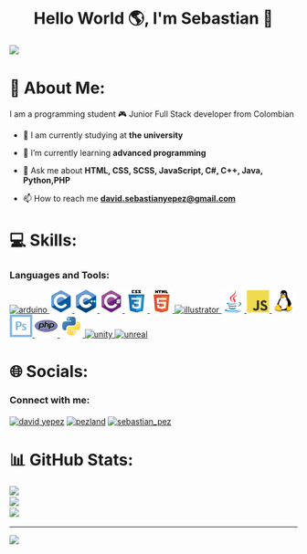 <h1 align="center">Hello World 🌎, I'm Sebastian 👋 </h1>

<img src="https://scontent.fppn2-1.fna.fbcdn.net/v/t39.30808-6/304623147_456706949811939_5111898595900734263_n.png?_nc_cat=111&ccb=1-7&_nc_sid=e3f864&_nc_eui2=AeEMMgWGP3z-tZF6w_sc0et5qPLOC0ySKWOo8s4LTJIpYz4j0VRVN9I4lWk5k762ByBmvEF4tAqccAfwl90nXxSq&_nc_ohc=s3Az0Tr9wo0AX8FD2f4&_nc_ht=scontent.fppn2-1.fna&oh=00_AfDCO6qn64liabpsI_cFcXB3Lxnv18OdpCyyOFPTw__jmQ&oe=64612693">


# 👾 About Me:
I am a programming student 🎮 Junior Full Stack developer from Colombian</h3>

- 🔭 I am currently studying at **the university**

- 🌱 I’m currently learning **advanced programming**

- 💬 Ask me about **HTML, CSS, SCSS, JavaScript, C#, C++, Java, Python,PHP**

- 📫 How to reach me **david.sebastianyepez@gmail.com**

# 💻 Skills:
<h3 align="left">Languages and Tools:</h3>
<p align="left"> <a href="https://www.arduino.cc/" target="_blank" rel="noreferrer"> <img src="https://cdn.worldvectorlogo.com/logos/arduino-1.svg" alt="arduino" width="40" height="40"/> </a> <a href="https://www.cprogramming.com/" target="_blank" rel="noreferrer"> <img src="https://raw.githubusercontent.com/devicons/devicon/master/icons/c/c-original.svg" alt="c" width="40" height="40"/> </a> <a href="https://www.w3schools.com/cpp/" target="_blank" rel="noreferrer"> <img src="https://raw.githubusercontent.com/devicons/devicon/master/icons/cplusplus/cplusplus-original.svg" alt="cplusplus" width="40" height="40"/> </a> <a href="https://www.w3schools.com/cs/" target="_blank" rel="noreferrer"> <img src="https://raw.githubusercontent.com/devicons/devicon/master/icons/csharp/csharp-original.svg" alt="csharp" width="40" height="40"/> </a> <a href="https://www.w3schools.com/css/" target="_blank" rel="noreferrer"> <img src="https://raw.githubusercontent.com/devicons/devicon/master/icons/css3/css3-original-wordmark.svg" alt="css3" width="40" height="40"/> </a> <a href="https://www.w3.org/html/" target="_blank" rel="noreferrer"> <img src="https://raw.githubusercontent.com/devicons/devicon/master/icons/html5/html5-original-wordmark.svg" alt="html5" width="40" height="40"/> </a> <a href="https://www.adobe.com/in/products/illustrator.html" target="_blank" rel="noreferrer"> <img src="https://www.vectorlogo.zone/logos/adobe_illustrator/adobe_illustrator-icon.svg" alt="illustrator" width="40" height="40"/> </a> <a href="https://www.java.com" target="_blank" rel="noreferrer"> <img src="https://raw.githubusercontent.com/devicons/devicon/master/icons/java/java-original.svg" alt="java" width="40" height="40"/> </a> <a href="https://developer.mozilla.org/en-US/docs/Web/JavaScript" target="_blank" rel="noreferrer"> <img src="https://raw.githubusercontent.com/devicons/devicon/master/icons/javascript/javascript-original.svg" alt="javascript" width="40" height="40"/> </a> <a href="https://www.linux.org/" target="_blank" rel="noreferrer"> <img src="https://raw.githubusercontent.com/devicons/devicon/master/icons/linux/linux-original.svg" alt="linux" width="40" height="40"/> </a> <a href="https://www.photoshop.com/en" target="_blank" rel="noreferrer"> <img src="https://raw.githubusercontent.com/devicons/devicon/master/icons/photoshop/photoshop-line.svg" alt="photoshop" width="40" height="40"/> </a> <a href="https://www.php.net" target="_blank" rel="noreferrer"> <img src="https://raw.githubusercontent.com/devicons/devicon/master/icons/php/php-original.svg" alt="php" width="40" height="40"/> </a> <a href="https://www.python.org" target="_blank" rel="noreferrer"> <img src="https://raw.githubusercontent.com/devicons/devicon/master/icons/python/python-original.svg" alt="python" width="40" height="40"/> </a> <a href="https://unity.com/" target="_blank" rel="noreferrer"> <img src="https://www.vectorlogo.zone/logos/unity3d/unity3d-icon.svg" alt="unity" width="40" height="40"/> </a> <a href="https://unrealengine.com/" target="_blank" rel="noreferrer"> <img src="https://raw.githubusercontent.com/kenangundogan/fontisto/036b7eca71aab1bef8e6a0518f7329f13ed62f6b/icons/svg/brand/unreal-engine.svg" alt="unreal" width="40" height="40"/> </a> </p>

# 🌐 Socials:
<h3 align="left">Connect with me:</h3>
<p align="left">
<a href="https://twitter.com/david yepez" target="blank"><img align="center" src="https://raw.githubusercontent.com/rahuldkjain/github-profile-readme-generator/master/src/images/icons/Social/twitter.svg" alt="david yepez" height="30" width="40" /></a>
<a href="https://fb.com/pezland" target="blank"><img align="center" src="https://raw.githubusercontent.com/rahuldkjain/github-profile-readme-generator/master/src/images/icons/Social/facebook.svg" alt="pezland" height="30" width="40" /></a>
<a href="https://instagram.com/sebastian_pez" target="blank"><img align="center" src="https://raw.githubusercontent.com/rahuldkjain/github-profile-readme-generator/master/src/images/icons/Social/instagram.svg" alt="sebastian_pez" height="30" width="40" /></a>
</p>

# 📊 GitHub Stats:
![](https://github-readme-stats.vercel.app/api?username=PezLandWheel&theme=dark&hide_border=false&include_all_commits=false&count_private=false)<br/>
![](https://github-readme-streak-stats.herokuapp.com/?user=PezLandWheel&theme=dark&hide_border=false)<br/>
![](https://github-readme-stats.vercel.app/api/top-langs/?username=PezLandWheel&theme=dark&hide_border=false&include_all_commits=false&count_private=false&layout=compact)

---
[![](https://visitcount.itsvg.in/api?id=PezLandWheel&icon=0&color=0)](https://visitcount.itsvg.in)
